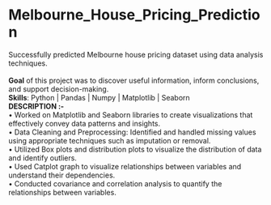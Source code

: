 # Melbourne_House_Pricing_Prediction
Successfully predicted Melbourne house pricing dataset using data analysis techniques.
<br>
<br>
**Goal** of this project was to discover useful information, inform conclusions, and support decision-making.
<br>
**Skills**: Python | Pandas | Numpy | Matplotlib | Seaborn
<br>
**DESCRIPTION :-**
<br>
• Worked on Matplotlib and Seaborn libraries to create visualizations that effectively convey data patterns and insights.
<br>
• Data Cleaning and Preprocessing: Identified and handled missing values using appropriate techniques such as imputation or removal.
<br>
• Utilized Box plots and distribution plots to visualize the distribution of data and identify outliers.
<br>
• Used Catplot graph to visualize relationships between variables and understand their dependencies.
<br>
• Conducted covariance and correlation analysis to quantify the relationships between variables.
